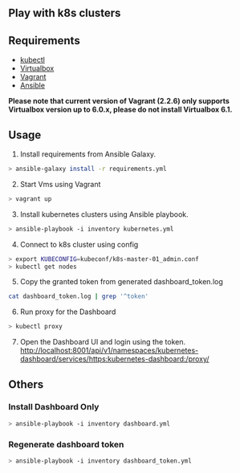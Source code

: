 Play with k8s clusters
------

## Requirements

* [kubectl](https://kubernetes.io/docs/tasks/tools/install-kubectl/)
* [Virtualbox](https://www.virtualbox.org)
* [Vagrant](https://www.vagrantup.com)
* [Ansible](https://www.ansible.com)

**Please note that current version of Vagrant (2.2.6) only supports Virtualbox version up to 6.0.x, please do not install Virtualbox 6.1.**

## Usage

1. Install requirements from Ansible Galaxy.
```bash
> ansible-galaxy install -r requirements.yml
```

2. Start Vms using Vagrant
```bash
> vagrant up
```

3. Install kubernetes clusters using Ansible playbook.
```bash
> ansible-playbook -i inventory kubernetes.yml
```

4. Connect to k8s cluster using config
```bash
> export KUBECONFIG=kubeconf/k8s-master-01_admin.conf
> kubectl get nodes
```

5. Copy the granted token from generated dashboard_token.log
```bash
cat dashboard_token.log | grep '^token'
```

6. Run proxy for the Dashboard
```bash
> kubectl proxy
```

7. Open the Dashboard UI and login using the token.
[http://localhost:8001/api/v1/namespaces/kubernetes-dashboard/services/https:kubernetes-dashboard:/proxy/](http://localhost:8001/api/v1/namespaces/kubernetes-dashboard/services/https:kubernetes-dashboard:/proxy/)



## Others

### Install Dashboard Only

```bash
> ansible-playbook -i inventory dashboard.yml
```

### Regenerate dashboard token

```bash
> ansible-playbook -i inventory dashboard_token.yml
```
